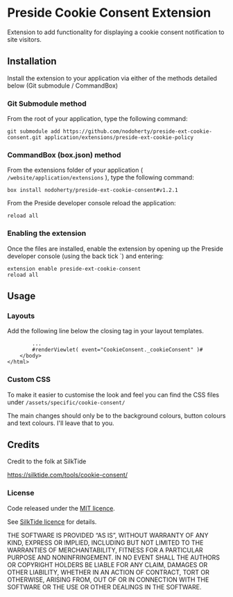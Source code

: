 # Preside Cookie Consent Extension
Extension to add functionality for displaying a cookie consent notification to site visitors.

## Installation
Install the extension to your application via either of the methods detailed below (Git submodule / CommandBox)

### Git Submodule method
From the root of your application, type the following command:

	git submodule add https://github.com/nodoherty/preside-ext-cookie-consent.git application/extensions/preside-ext-cookie-policy

### CommandBox (box.json) method
From the extensions folder of your application ( `/website/application/extensions` ), type the following command:

	box install nodoherty/preside-ext-cookie-consent#v1.2.1

From the Preside developer console reload the application:

	reload all

### Enabling the extension
Once the files are installed, enable the extension by opening up the Preside developer console (using the back tick `) and entering:

	extension enable preside-ext-cookie-consent
	reload all

## Usage
### Layouts
Add the following line below the closing </body> tag in your layout templates.

```
        ...
        #renderViewlet( event="CookieConsent._cookieConsent" )#
    </body>
</html>
```

### Custom CSS
To make it easier to customise the look and feel you can find the CSS files under `/assets/specific/cookie-consent/`

The main changes should only be to the background colours, button colours and text colours.
I'll leave that to you.

## Credits
Credit to the folk at SilkTide

https://silktide.com/tools/cookie-consent/

### License
Code released under the [MIT licence](http://opensource.org/licenses/MIT).

See [SilkTide licence](https://silktide.com/tools/cookie-consent/docs/license/) for details.

THE SOFTWARE IS PROVIDED “AS IS”, WITHOUT WARRANTY OF ANY KIND, EXPRESS OR IMPLIED, INCLUDING BUT NOT LIMITED TO THE WARRANTIES OF MERCHANTABILITY, FITNESS FOR A PARTICULAR PURPOSE AND NONINFRINGEMENT. IN NO EVENT SHALL THE AUTHORS OR COPYRIGHT HOLDERS BE LIABLE FOR ANY CLAIM, DAMAGES OR OTHER LIABILITY, WHETHER IN AN ACTION OF CONTRACT, TORT OR OTHERWISE, ARISING FROM, OUT OF OR IN CONNECTION WITH THE SOFTWARE OR THE USE OR OTHER DEALINGS IN THE SOFTWARE.